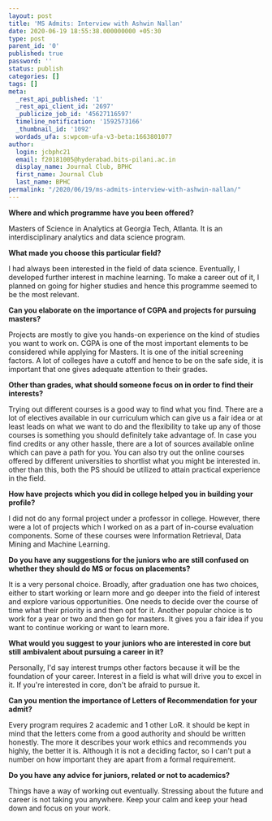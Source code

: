 ```yaml
---
layout: post
title: 'MS Admits: Interview with Ashwin Nallan'
date: 2020-06-19 18:55:38.000000000 +05:30
type: post
parent_id: '0'
published: true
password: ''
status: publish
categories: []
tags: []
meta:
  _rest_api_published: '1'
  _rest_api_client_id: '2697'
  _publicize_job_id: '45627116597'
  timeline_notification: '1592573166'
  _thumbnail_id: '1092'
  wordads_ufa: s:wpcom-ufa-v3-beta:1663801077
author:
  login: jcbphc21
  email: f20181005@hyderabad.bits-pilani.ac.in
  display_name: Journal Club, BPHC
  first_name: Journal Club
  last_name: BPHC
permalink: "/2020/06/19/ms-admits-interview-with-ashwin-nallan/"
---
```

<p><!-- wp:paragraph --></p>
<p><strong>Where and which programme have you been offered?</strong></p>
<p><!-- /wp:paragraph --></p>
<p><!-- wp:paragraph --></p>
<p>Masters of Science in Analytics at Georgia Tech, Atlanta. It is an interdisciplinary analytics and data science program.</p>
<p><!-- /wp:paragraph --></p>
<p><!-- wp:paragraph --></p>
<p><strong>What made you choose this particular field?</strong></p>
<p><!-- /wp:paragraph --></p>
<p><!-- wp:paragraph --></p>
<p>I had always been interested in the field of data science. Eventually, I developed further interest in machine learning. To make a career out of it, I planned on going for higher studies and hence this programme seemed to be the most relevant. </p>
<p><!-- /wp:paragraph --></p>
<p><!-- wp:paragraph --></p>
<p><strong>Can you elaborate on the importance of CGPA and projects for pursuing masters?</strong></p>
<p><!-- /wp:paragraph --></p>
<p><!-- wp:paragraph --></p>
<p>Projects are mostly to give you hands-on experience on the kind of studies you want to work on. CGPA is one of the most important elements to be considered while applying for Masters. It is one of the initial screening factors. A lot of colleges have a cutoff and hence to be on the safe side, it is important that one gives adequate attention to their grades.</p>
<p><!-- /wp:paragraph --></p>
<p><!-- wp:paragraph --></p>
<p><strong>Other than grades, what should someone focus on in order to find their interests?</strong></p>
<p><!-- /wp:paragraph --></p>
<p><!-- wp:paragraph --></p>
<p>Trying out different courses is a good way to find what you find. There are a lot of electives available in our curriculum which can give us a fair idea or at least leads on what we want to do and the flexibility to take up any of those courses is something you should definitely take advantage of. In case you find credits or any other hassle, there are a lot of sources available online which can pave a path for you. You can also try out the online courses offered by different universities to shortlist what you might be interested in. other than this, both the PS should be utilized to attain practical experience in the field.</p>
<p><!-- /wp:paragraph --></p>
<p><!-- wp:paragraph --></p>
<p><strong>How have projects which you did in college helped you in building your profile?</strong></p>
<p><!-- /wp:paragraph --></p>
<p><!-- wp:paragraph --></p>
<p>I did not do any formal project under a professor in college. However, there were a lot of projects which I worked on as a part of in-course evaluation components. Some of these courses were Information Retrieval, Data Mining and Machine Learning.</p>
<p><!-- /wp:paragraph --></p>
<p><!-- wp:paragraph --></p>
<p><strong>Do you have any suggestions for the juniors who are still confused on whether they should do MS or focus on placements?</strong></p>
<p><!-- /wp:paragraph --></p>
<p><!-- wp:paragraph --></p>
<p>It is a very personal choice. Broadly, after graduation one has two choices, either to start working or learn more and go deeper into the field of interest and explore various opportunities. One needs to decide over the course of time what their priority is and then opt for it. Another popular choice is to work for a year or two and then go for masters. It gives you a fair idea if you want to continue working or want to learn more.</p>
<p><!-- /wp:paragraph --></p>
<p><!-- wp:paragraph --></p>
<p><strong>What would you suggest to your juniors who are interested in core but still ambivalent about pursuing a career in it?</strong></p>
<p><!-- /wp:paragraph --></p>
<p><!-- wp:paragraph --></p>
<p>Personally, I'd say interest trumps other factors because it will be the foundation of your career. Interest in a field is what will drive you to excel in it. If you're interested in core, don't be afraid to pursue it.</p>
<p><!-- /wp:paragraph --></p>
<p><!-- wp:paragraph --></p>
<p><strong>Can you mention the importance of Letters of Recommendation for your admit?</strong></p>
<p><!-- /wp:paragraph --></p>
<p><!-- wp:paragraph --></p>
<p>Every program requires 2 academic and 1 other LoR. it should be kept in mind that the letters come from a good authority and should be written honestly. The more it describes your work ethics and recommends you highly, the better it is. Although it is not a deciding factor, so I can't put a number on how important they are apart from a formal requirement.</p>
<p><!-- /wp:paragraph --></p>
<p><!-- wp:paragraph --></p>
<p><strong>Do you have any advice for juniors, related or not to academics?</strong></p>
<p><!-- /wp:paragraph --></p>
<p><!-- wp:paragraph --></p>
<p>Things have a way of working out eventually. Stressing about the future and career is not taking you anywhere. Keep your calm and keep your head down and focus on your work.</p>
<p><!-- /wp:paragraph --></p>
